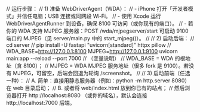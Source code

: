 // 运行步骤：
// 1) 准备 WebDriverAgent（WDA）：
// - iPhone 打开「开发者模式」并信任电脑；USB 连接或同网段 Wi‑Fi。
// - 使用 Xcode 运行 WebDriverAgentRunner 到设备，确保 8100 可访问（或你现有的端口）。
// - 若你的 WDA 支持 MJPEG 服务器：POST /wda/mjpegserver/start 可启动 9100 端口的 MJPEG（见 server/main.py 中的 start_mjpeg()）。
//
// 2) 启动后端：
// cd server
// pip install -U fastapi "uvicorn[standard]" httpx pillow
// WDA_BASE=http://127.0.0.1:8100 MJPEG=http://127.0.0.1:9100 uvicorn main:app --reload --port 7000
// （变量说明）
// WDA_BASE = WDA 的根地址（含 8100）；
// MJPEG = WDA MJPEG 服务地址（很多 fork 是 9100）。若没有 MJPEG，可留空，后端会回退为轮询 /screenshot。
//
// 3) 启动前端（任选一种）：
// A. 简单：直接用静态服务器（例如：python -m http.server 8080）在 web 目录启动；
// B. 或者将 web/index.html 放到你已有的站点；
// 然后浏览器打开 http://localhost:8080 （或你的域名），默认会连接 http://localhost:7000 后端。
